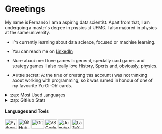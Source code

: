 # Greetings

My name is Fernando I am a aspiring data scientist. Apart from that, I am undergoing a master's degree in physics at UFMG. I also majored in physics at the same university.  

-  I’m currently learning about data science, focused on machine learning.


-  You can reach me on [LinkedIn]


- More about me: I love games in general, specially card games and strategy games. I also really love History, Sports and, obviously, physics.
- A little secret: At the time of creating this account i was not thinking about working with programming, so it was named in honour of one of my
favourite Yu-Gi-Oh! cards.

<details>
  <summary>:zap: Most Used Languages</summary>

<img align="left" alt="Cecilia's GitHub Top Languages" src="https://github-readme-stats.vercel.app/api/top-langs/?username=BerserkGorilla" />

</details>
<details>
  <summary>:zap: GitHub Stats</summary>

  <img align="left" alt="Fernando's GitHub Stats" src="https://github-readme-stats.vercel.app/api?username=BerserkGorilla&show_icons=true&hide_border=true" />

</details>

[LinkedIn]:https://www.linkedin.com/in/fernando-jardim-397080234/
#### Languages and Tools
<div>
  <img align="center" title="Python" alt="Python" height="30" width="40" src="https://cdn.jsdelivr.net/gh/devicons/devicon/icons/python/python-original.svg"
  />
  <img align="center" title="GitHub" alt="GitHub" height="32" width="40" src="https://gist.githubusercontent.com/andrezzasouza/a5a0d2445c4c5015ffbb0704f87a7c34/raw/8153b4f391c3513f6bca21727980d3a1f5a197f0/github-grey.svg" />
  <img align="center" title="Git" alt="Git" height="30" width="40" src="https://cdn.jsdelivr.net/gh/devicons/devicon/icons/git/git-original.svg" />
  <img align="center" title="VS Code" alt="VS Code" height="30" width="40" src="https://cdn.jsdelivr.net/gh/devicons/devicon/icons/vscode/vscode-original.svg" /> 
  <img align="center" title="Jupyter Notebook" alt="Jupyter Notebook" height="30" width="40" src="https://cdn.jsdelivr.net/gh/devicons/devicon/icons/jupyter/jupyter-original.svg" />
  <img align="center" title="LaTeX" alt="LaTeX" height="30" width="40" src="https://cdn.jsdelivr.net/gh/devicons/devicon/icons/latex/latex-original.svg" />  
</div>
<!--
**BerserkGorilla/BerserkGorilla** is a ✨ _special_ ✨ repository because its `README.md` (this file) appears on your GitHub profile.

Here are some ideas to get you started:

- 🔭 I’m currently working on ...
- 🌱 I’m currently learning ...
- 👯 I’m looking to collaborate on ...
- 🤔 I’m looking for help with ...
- 💬 Ask me about ...
- 📫 How to reach me: ...
- 😄 Pronouns: ...
- ⚡ Fun fact: ...
-->

